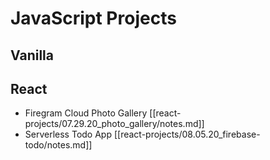 # JavaScript Projects

## Vanilla

## React

- Firegram Cloud Photo Gallery [[react-projects/07.29.20_photo_gallery/notes.md]]
- Serverless Todo App [[react-projects/08.05.20_firebase-todo/notes.md]]
